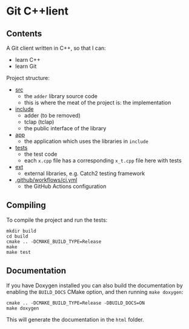 # Git C++lient

## Contents

A Git client written in C++, so that I can:
- learn C++
- learn Git

Project structure:

- [src](src)
  - the `adder` library source code
  - this is where the meat of the project is: the implementation
- [include](include/adder)
  - adder (to be removed)
  - tclap (tclap)
  - the public interface of the library
- [app](app)
  - the application which uses the libraries in `include`
- [tests](tests)
  - the test code
  - each `x.cpp` file has a corresponding `x_t.cpp` file here with tests
- [ext](ext)
  - external libraries, e.g. Catch2 testing framework
- [.github/workflows/ci.yml](.github/workflows/ci.yml)
  - the GitHub Actions configuration

## Compiling

To compile the project and run the tests:

```
mkdir build
cd build
cmake .. -DCMAKE_BUILD_TYPE=Release
make
make test
```

## Documentation

If you have Doxygen installed you can also build the documentation by enabling the `BUILD_DOCS` CMake option, and then running `make doxygen`:

```
cmake .. -DCMAKE_BUILD_TYPE=Release -DBUILD_DOCS=ON
make doxygen
```

This will generate the documentation in the `html` folder.